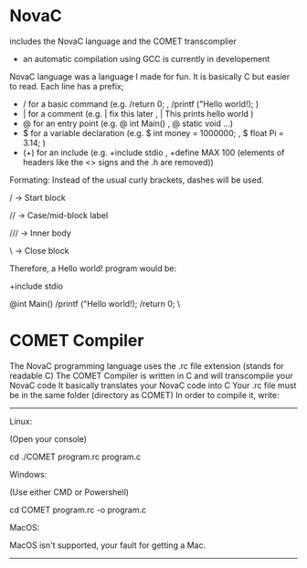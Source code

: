# NovaC

includes the NovaC language and the COMET transcomplier

+ an automatic compilation using GCC is currently in developement

NovaC language was a language I made for fun.
It is basically C but easier to read.
Each line has a prefix;
- / for a basic command (e.g. /return 0; , /printf ("Hello world!); )
- | for a comment (e.g. | fix this later , | This prints hello world )
- @ for an entry point (e.g. @ int Main() , @ static void ...)
- $ for a variable declaration (e.g. $ int money = 1000000; , $ float Pi = 3.14; ) 
- (+) for an include (e.g. +include stdio , +define MAX 100 (elements of headers like the <> signs and the .h are removed))

Formating: 
Instead of the usual curly brackets, dashes will be used.

/ → Start block

// → Case/mid-block label

/// → Inner body

\ → Close block

Therefore, a Hello world! program would be:

+include stdio

@int Main()
 /printf ("Hello world!);
 /return 0;
\

# COMET Compiler

The NovaC programming language uses the .rc file extension (stands for readable C)
The COMET Compiler is written in C and will transcompile your NovaC code
It basically translates your NovaC code into C
Your .rc file must be in the same folder (directory as COMET)
In order to compile it, write:

------

Linux:

(Open your console)

cd <directory where COMET is installed>
./COMET program.rc program.c

Windows:

(Use either CMD or Powershell)

cd <directory where COMET is installed>
COMET program.rc -o program.c

MacOS:

MacOS isn't supported, your fault for getting a Mac.

-----




